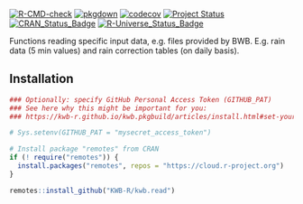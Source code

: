[![R-CMD-check](https://github.com/KWB-R/kwb.read/workflows/R-CMD-check/badge.svg)](https://github.com/KWB-R/kwb.read/actions?query=workflow%3AR-CMD-check)
[![pkgdown](https://github.com/KWB-R/kwb.read/workflows/pkgdown/badge.svg)](https://github.com/KWB-R/kwb.read/actions?query=workflow%3Apkgdown)
[![codecov](https://codecov.io/github/KWB-R/kwb.read/branch/master/graphs/badge.svg)](https://codecov.io/github/KWB-R/kwb.read)
[![Project Status](https://img.shields.io/badge/lifecycle-experimental-orange.svg)](https://www.tidyverse.org/lifecycle/#experimental)
[![CRAN_Status_Badge](https://www.r-pkg.org/badges/version/kwb.read)]()
[![R-Universe_Status_Badge](https://kwb-r.r-universe.dev/badges/kwb.read)](https://kwb-r.r-universe.dev/)


Functions reading specific input data, e.g. files provided by BWB. 
E.g. rain data (5 min values) and rain correction tables (on daily basis).

## Installation

```r
### Optionally: specify GitHub Personal Access Token (GITHUB_PAT)
### See here why this might be important for you:
### https://kwb-r.github.io/kwb.pkgbuild/articles/install.html#set-your-github_pat

# Sys.setenv(GITHUB_PAT = "mysecret_access_token")

# Install package "remotes" from CRAN
if (! require("remotes")) {
  install.packages("remotes", repos = "https://cloud.r-project.org")
}

remotes::install_github("KWB-R/kwb.read")
```
